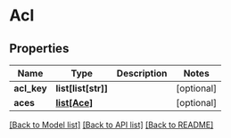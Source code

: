 # Acl

## Properties
Name | Type | Description | Notes
------------ | ------------- | ------------- | -------------
**acl_key** | **list[list[str]]** |  | [optional] 
**aces** | [**list[Ace]**](Ace.md) |  | [optional] 

[[Back to Model list]](../README.md#documentation-for-models) [[Back to API list]](../README.md#documentation-for-api-endpoints) [[Back to README]](../README.md)


